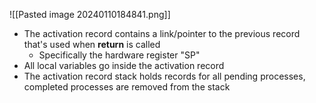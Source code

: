![[Pasted image 20240110184841.png]]
- The activation record contains a link/pointer to the previous record that's used when **return** is called
	- Specifically the hardware register "SP"
- All local variables go inside the activation record
- The activation record stack holds records for all pending processes, completed processes are removed from the stack